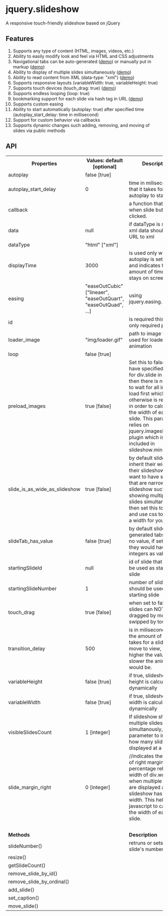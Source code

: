 jquery.slideshow
================

A responsive touch-friendly slideshow based on jQuery

<h2>Features</h2>
<ol>
	<li>Supports any type of content (HTML, images, videos, etc.)</li>
	<li>Ability to easily modify look and feel via HTML and CSS adjustments</li>
	<li>Navigational tabs can be auto-generated (<a href="slideshow_tabs_bullet.php">demo</a>) or manually put in markup (<a href="slideshow_tabs_text.php">demo</a>)</li>
	<li>Ability to display of multiple slides simultaneously (<a href="slideshow_multiple_responsive.php">demo</a>)</li>
	<li>Ability to read content from XML (data-type: "xml") (<a href="slideshow_xml_category.php">demo</a>)</li>
	<li>Supports responsive layouts (variableWidth: true, variableHeight: true)</li>
	<li>Supports touch devices (touch_drag: true) (<a href="slideshow.php">demo</a>)</li>
	<li>Supports endless looping (loop: true)</li>
	<li>bookmarking support for each slide via hash tag in URL (<a href="slideshow_xml_category.php">demo</a>)</li>
	<li>Supports custom easing</li>
	<li>Ability to start automatically (autoplay: true) after specified time (autoplay_start_delay: time in millisecond)</li>
	<li>Support for custom behavior via callbacks</li>
	<li>Supports dynamic changes such adding, removing, and moving of slides via public methods</li>
</ol>

<h2>API</h2>
<table class="api">
	<tr><th>Properties</th><th>Values: default [optional]</th><th>Description</th></tr>
	<tr><td>autoplay</td><td>false [true]</td><td></td></tr>
	<tr><td>autoplay_start_delay</td><td>0</td><td>time in miliseconds that it takes for autoplay to start</td></tr>
	<tr><td>callback</td><td></td><td>a function that runs when slide buttons are clicked.</td></tr>
	<tr><td>data</td><td>null</td><td>if dataType is set to xml data should be URL to xml</td></tr>							
	<tr><td>dataType</td><td>"html" ["xml"]</td><td></td></tr>							
	<tr><td>displayTime</td><td>3000</td><td>is used only when autoplay is set to true and indicates the amount of time a slide stays on screen</td></tr>
	<tr><td>easing</td><td>"easeOutCubic" ["lineaer", "easeOutQuart", "easeOutQuad", ...]</td><td>using jquery.easing.1.3.js</td></tr>
	<tr><td>id</td><td></td><td>is required this is the only required property</td></tr>
	<tr><td>loader_image</td><td>"img/loader.gif"</td><td>path to image to be used for loader animation</td></tr>
	<tr><td>loop</td><td>false [true]</td><td></td></tr>
	<tr><td>preload_images</td><td>true [false]</td><td>Set this to false if you have specified a width for div.slide in CSS as then there is no need to wait for all images to load first which otherwise is required in order to calculate the width of each slide. This parameter relies on jquery.imagesloaded.js plugin which is included in slideshow.min.js.</td></tr>
	<tr><td>slide_is_as_wide_as_slideshow</td><td>true [false]</td><td> by default slides inherit their width from their slideshow. If you want to have slides that are narrower than slideshow such as showing multiple slides simultanously then set this to false and use css to specify a width for your slides.</td></tr>
	<tr><td>slideTab_has_value</td><td>false [true]</td><td> by default slideshow generated tabs have no value, if set to true they would have integers as value.</td></tr>
	<tr><td>startingSlideId</td><td>null</td><td>id of slide that should be used as starting slide</td></tr>
	<tr><td>startingSlideNumber</td><td>1</td><td>number of slide that should be used as starting slide</td></tr>
	<tr><td>touch_drag</td><td>true [false]</td><td>when set to false slides can NOT be dragged by mouse or swipped by touch.</td></tr>
	<tr><td>transition_delay</td><td>500</td><td>is in miliseconds and is the amount of time it takes for a slide to move to view, so the higher the value, the slower the animation would be.</td></tr>				
	<tr><td>variableHeight</td><td>false [true]</td><td>if true, slideshow's height is calculated dynamically</td></tr>
	<tr><td>variableWidth</td><td>false [true]</td><td>if true, slideshow's width is calculated dynamically</td></tr>
	<tr><td>visibleSlidesCount</td><td>1 [integer]</td><td>If slideshow shows multiple slides simultanously, use this parameter to indicate how many slides are displayed at a time</td></tr>
	<tr><td>slide_margin_right</td><td>0 [integer]</td><td>//indicates the amount of right margin in percentage relative to width of div.wrapper when multiple slides are displayed and slideshow has variable width. This helps javascript to calculate the width of each slide.</td></tr>
	<tr><td>&nbsp;</td><td></td><td></td></tr>
	<tr><td colspan="2"><strong>Methods</strong></td><td><strong>Description</strong></td></tr>
	<tr><td colspan="2">slideNumber()</td><td>retruns or sets current slide's number</td></tr>							
	<tr><td colspan="2">resize()</td><td></td></tr>
	<tr><td colspan="2">getSlideCount()</td><td></td></tr>
	<tr><td colspan="2">remove_slide_by_id()</td><td></td></tr>
	<tr><td colspan="2">remove_slide_by_ordinal()</td><td></td></tr>
	<tr><td colspan="2">add_slide()</td><td></td></tr>
	<tr><td colspan="2">set_caption()</td><td></td></tr>
	<tr><td colspan="2">move_slide()</td><td></td></tr>							
</table>
